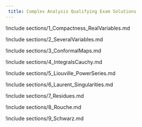 ```yaml
---
 title: Complex Analysis Qualifying Exam Solutions
---
```



!include sections/1_Compactness_RealVariables.md

!include sections/2_SeveralVariables.md

!include sections/3_ConformalMaps.md

!include sections/4_IntegralsCauchy.md

!include sections/5_Liouville_PowerSeries.md

!include sections/6_Laurent_Singularities.md

!include sections/7_Residues.md

!include sections/8_Rouche.md

!include sections/9_Schwarz.md

